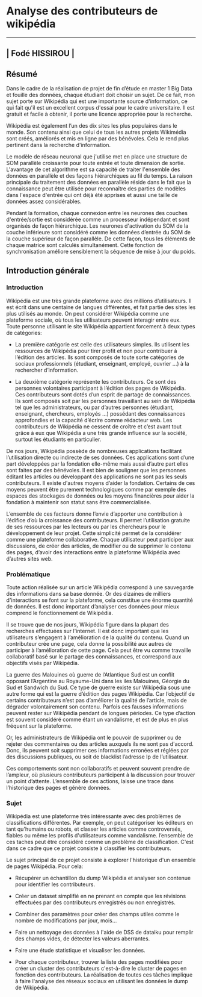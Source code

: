 # Analyse des contributeurs de wikipédia
---

|       Fodé HISSIROU          |
---


## Résumé 
Dans le cadre de la réalisation de projet de fin d’étude en master 1 Big Data et fouille des données, chaque étudiant doit choisir un sujet. 
De ce fait, mon sujet porte sur Wikipédia qui est une importante source d'information, 
ce qui fait qu'il est un excellent corpus d'essai pour le cadre universitaire. 
Il est gratuit et facile à obtenir, il porte une licence appropriée pour la recherche.

Wikipédia est également l’un des dix sites les plus populaires dans le monde. 
Son contenu ainsi que celui de tous les autres projets Wikimédia sont créés, améliorés et mis en ligne par des bénévoles. 
Cela le rend plus pertinent dans la recherche d'information.

Le modèle de réseau neuronal que j'utilise met en place une structure de SOM parallèle croissante pour toute entrée et toute dimension de sortie. 
L'avantage de cet algorithme est sa capacité de traiter l'ensemble des données en parallèle et des façons hiérarchiques au fil du temps. 
La raison principale du traitement des données en parallèle réside dans le fait que la connaissance peut être utilisée 
pour reconnaître des parties de modèles dans l'espace d'entrée qui ont déjà été apprises et aussi une taille de données assez considérables.

Pendant la formation, chaque connexion entre les neurones des couches d'entrée/sortie est considérée 
comme un processeur indépendant et sont organisés de façon hiérarchique. 
Les neurones d'activation du SOM de la couche inférieure sont considéré comme les données d’entrée du SOM de la couche supérieur de façon parallèle. 
De cette façon, tous les éléments de chaque matrice sont calculés simultanément. 
Cette fonction de synchronisation améliore sensiblement la séquence de mise à jour du poids.

## Introduction générale
### Introduction
Wikipédia est une très grande plateforme avec des millions d’utilisateurs. 
Il est écrit dans une centaine de langues différentes, et fait partie des sites les plus utilisés au monde. 
On peut considérer Wikipédia comme une plateforme sociale, où tous les utilisateurs peuvent  interagir entre eux. 
Toute personne utilisant le site Wikipédia appartient forcement à deux types de catégories:

* La première catégorie est celle des utilisateurs simples. 
Ils utilisent les ressources de Wikipédia pour tirer profit et non pour contribuer à l’édition des articles. 
Ils sont composés de toute sorte catégories de sociaux professionnels (étudiant, enseignant, employé, ouvrier ...) à la rechercher d’information.

* La deuxième catégorie représente les contributeurs. 
Ce sont des personnes volontaires participant à l’édition des pages de Wikipédia. 
Ces contributeurs sont dotés d’un esprit de partage de connaissances. 
Ils sont composés soit par les personnes travaillant au sein de Wikipédia tel que les administrateurs, 
ou par d’autres personnes (étudiant, enseignant, chercheurs, employés ...) possédant des connaissances approfondies et la capacité d’écrire comme rédacteur web. 
Les contributeurs de Wikipédia ne cessent de croître et c’est avant tout grâce à eux que Wikipédia a une très grande influence sur la société, 
surtout les étudiants en particulier.

De nos jours, Wikipédia possède de nombreuses applications facilitant l’utilisation directe ou indirecte de ses données. 
Ces applications sont d’une part développées par la fondation elle-même mais aussi d’autre part elles sont faites par des bénévoles. 
Il est bien de souligner que les personnes éditant les articles ou développant des applications ne sont pas les seuls contributeurs. 
Il existe d'autres moyens d’aider la fondation. Certains de ces moyens peuvent être purement technologiques 
comme par exemple des espaces des stockages de données ou les moyens financières pour aider la fondation à maintenir son statut sans être commercialisée.

L’ensemble de ces facteurs donne l’envie d’apporter une contribution à l’édifice d’où la croissance des contributeurs. 
Il permet l’utilisation gratuite de ses ressources par les lecteurs ou par les chercheurs pour le développement de leur projet. 
Cette simplicité permet de la considérer comme une plateforme collaborative. 
Chaque utilisateur peut participer aux discussions, de créer des articles, de modifier ou de supprimer le contenu des pages, 
d’avoir des interactions entre la plateforme Wikipédia avec d’autres sites web.


### Problématique
Toute action réalisée sur un article Wikipédia correspond à une sauvegarde des informations dans sa base donnée. 
Or des dizaines de milliers d'interactions se font sur la plateforme, cela constitue une énorme quantité de données. 
Il est donc important d’analyser ces données pour mieux comprend le fonctionnement de Wikipédia.

Il se trouve que de nos jours, Wikipédia figure dans la plupart des recherches effectuées sur l'internet. 
Il est donc important que les utilisateurs s’engagent à l’amélioration de la qualité du contenu. 
Quand un contributeur crée une page, cela donne la possibilité aux autres de participer à l’amélioration de cette page. 
Cela peut être vu comme travaille collaboratif basé sur le partage des connaissances, et correspond aux objectifs visés par Wikipédia.

La guerre des Malouines où guerre de l’Atlantique Sud est un conflit opposant l’Argentine au Royaume-Uni dans les iles Malouines, Géorgie du Sud et Sandwich du Sud. 
Ce type de guerre existe sur Wikipédia sous une autre forme qui est la guerre d’édition des pages Wikipédia. 
Car l’objectif de certains contributeurs n’est pas d’améliorer la qualité de l’article, mais de dégrader volontairement son contenu. 
Parfois ces fausses informations peuvent rester sur Wikipédia pendant de longues périodes. 
Ce type d’action est souvent considéré comme étant un vandalisme, et est de plus en plus fréquent sur la plateforme.

Or, les administrateurs de Wikipédia ont le pouvoir de supprimer ou de rejeter des commentaires ou des articles auxquels ils ne sont pas d'accord. 
Donc, ils peuvent soit supprimer ces informations erronées et réglées par des discussions publiques, ou soit de blacklist l’adresse Ip de l’utilisateur.

Ces comportements sont non collaboratifs et peuvent souvent prendre de l’ampleur, où plusieurs contributeurs participent à la discussion pour trouver un point d’attente. 
L’ensemble de ces actions, laisse une trace dans l’historique des pages et génère données.

### Sujet
Wikipédia est une plateforme très intéressante avec des problèmes de classifications différentes. 
Par exemple, on peut catégoriser les éditeurs en tant qu'humains ou robots, et classer les articles comme controversés, 
fiables ou même les profils d'utilisateurs comme vandalisme. l’ensemble de ces taches peut être considéré comme un problème de classification. 
C'est dans ce cadre que ce projet consiste à classifier les contributeurs.

Le sujet principal de ce projet consiste à explorer l'historique d'un ensemble de pages Wikipédia. Pour cela:

* Récupérer un échantillon du dump Wikipédia et analyser son contenue pour identifier les contributeurs.

* Créer un dataset simplifié en ne prenant en compte que les révisions effectuées par des contributeurs enregistrés ou non enregistrés.

* Combiner des paramètres pour créer des champs utiles comme le nombre de modifications par jour, mois...

* Faire un nettoyage des données à l'aide de DSS de dataiku pour remplir des champs vides, de détecter les valeurs aberrantes.

* Faire une étude statistique et visualiser les données.

* Pour chaque contributeur, trouver la liste des pages modifiées pour créer un cluster des contributeurs c'est-à-dire le cluster de pages en fonction 
des contributeurs. La réalisation de toutes ces tâches implique à faire l'analyse des réseaux sociaux en utilisant les données le dump de Wikipédia.
